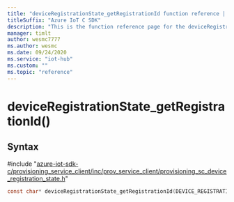 ```yaml
---                             
title: "deviceRegistrationState_getRegistrationId function reference | Microsoft Docs" 
titleSuffix: "Azure IoT C SDK"            
description: "This is the function reference page for the deviceRegistrationState_getRegistrationId() function in the Azure IoT C SDK. This SDK is used with Azure IoT Hub and Azure IoT Hub Device Provisioning Service"            
manager: timlt                 
author: wesmc7777              
ms.author: wesmc               
ms.date: 09/24/2020                    
ms.service: "iot-hub"             
ms.custom: ""                
ms.topic: "reference"        
---                            
```


# deviceRegistrationState_getRegistrationId()

## Syntax

\#include "[azure-iot-sdk-c/provisioning_service_client/inc/prov_service_client/provisioning_sc_device_registration_state.h](../provisioning-sc-device-registration-state-h.md)"  
```C
const char* deviceRegistrationState_getRegistrationId(DEVICE_REGISTRATION_STATE_HANDLE  drs);
```


